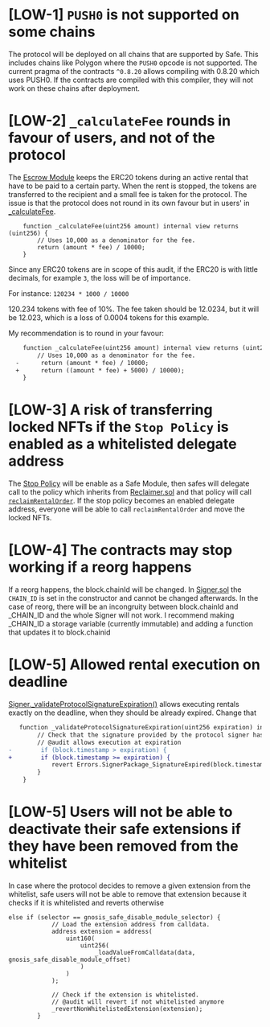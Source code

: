 # [LOW-1] `PUSH0` is not supported on some chains
The protocol will be deployed on all chains that are supported by Safe. This includes chains like Polygon where the `PUSH0` opcode is not supported. The current pragma of the contracts `^0.8.20` allows compiling with 0.8.20 which uses PUSH0. If the contracts are compiled with this compiler, they will not work on these chains after deployment.

# [LOW-2] `_calculateFee` rounds in favour of users, and not of the protocol
The [Escrow Module](https://github.com/re-nft/smart-contracts/blob/main/src/modules/PaymentEscrow.sol) keeps the ERC20 tokens during an active rental that have to be paid to a certain party. When the rent is stopped, the tokens are transferred to the recipient and a small fee is taken for the protocol. The issue is that the protocol does not round in its own favour but in users' in [_calculateFee](https://github.com/re-nft/smart-contracts/blob/3ddd32455a849c3c6dc3c3aad7a33a6c9b44c291/src/modules/PaymentEscrow.sol#L88C1-L91C6). 

```solidity
    function _calculateFee(uint256 amount) internal view returns (uint256) {
        // Uses 10,000 as a denominator for the fee.
        return (amount * fee) / 10000;
    }
```

Since any ERC20 tokens are in scope of this audit, if the ERC20 is with little decimals, for example `3`, the loss will be of importance. 

For instance:
`120234 * 1000 / 10000`

120.234 tokens with fee of 10%. The fee taken should be 12.0234, but it will be 12.023, which is a loss of 0.0004 tokens for this example.

My recommendation is to round in your favour:
```diff
    function _calculateFee(uint256 amount) internal view returns (uint256) {
        // Uses 10,000 as a denominator for the fee.
  -      return (amount * fee) / 10000;
  +      return ((amount * fee) + 5000) / 10000);
    }
```

# [LOW-3] A risk of transferring locked NFTs if the `Stop Policy` is enabled as a whitelisted delegate address

The [Stop Policy](https://github.com/re-nft/smart-contracts/blob/main/src/policies/Stop.sol) will be enable as a Safe Module, then safes will delegate call to the policy which inherits from [Reclaimer.sol](https://github.com/re-nft/smart-contracts/blob/main/src/packages/Reclaimer.sol) and that policy will call [`reclaimRentalOrder`](https://github.com/re-nft/smart-contracts/blob/3ddd32455a849c3c6dc3c3aad7a33a6c9b44c291/src/packages/Reclaimer.sol#L71-L101). If the stop policy becomes an enabled delegate address, everyone will be able to call `reclaimRentalOrder` and move the locked NFTs.

# [LOW-4] The contracts may stop working if a reorg happens
If a reorg happens, the block.chainId will be changed. In [Signer.sol](https://github.com/re-nft/smart-contracts/blob/3ddd32455a849c3c6dc3c3aad7a33a6c9b44c291/src/packages/Signer.sol#L64) the `CHAIN_ID` is set in the constructor and cannot be changed afterwards. In the case of reorg, there will be an incongruity between block.chainId and _CHAIN_ID and the whole Signer will not work. I recommend making _CHAIN_ID a storage variable (currently immutable) and adding a function that updates it to block.chainid

# [LOW-5] Allowed rental execution on deadline
[Signer._validateProtocolSignatureExpiration()]() allows executing rentals exactly on the deadline, when they should be already expired. Change that

```diff
   function _validateProtocolSignatureExpiration(uint256 expiration) internal view {
        // Check that the signature provided by the protocol signer has not expired.
        // @audit allows execution at expiration
-        if (block.timestamp > expiration) {
+        if (block.timestamp >= expiration) {
            revert Errors.SignerPackage_SignatureExpired(block.timestamp, expiration);
        }
    }
```

# [LOW-5] Users will not be able to deactivate their safe extensions if they have been removed from the whitelist

In case where the protocol decides to remove a given extension from the whitelist, safe users will not be able to remove that extension because it checks if it is whitelisted and reverts otherwise

```solidity
else if (selector == gnosis_safe_disable_module_selector) {
            // Load the extension address from calldata.
            address extension = address(
                uint160(
                    uint256(
                        _loadValueFromCalldata(data, gnosis_safe_disable_module_offset)
                    )
                )
            );

            // Check if the extension is whitelisted. 
            // @audit will revert if not whitelisted anymore
            _revertNonWhitelistedExtension(extension);
        }
```
